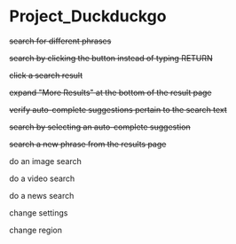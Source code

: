 # Project_Duckduckgo

~~search for different phrases~~

~~search by clicking the button instead of typing RETURN~~

~~click a search result~~

~~expand "More Results" at the bottom of the result page~~

~~verify auto-complete suggestions pertain to the search text~~

~~search by selecting an auto-complete suggestion~~

~~search a new phrase from the results page~~

do an image search

do a video search

do a news search

change settings

change region